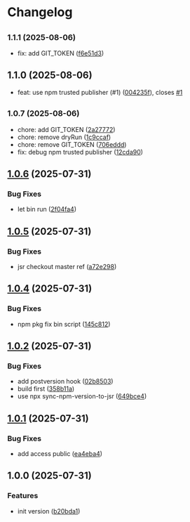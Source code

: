 # Changelog

## <small>1.1.1 (2025-08-06)</small>

* fix: add GIT_TOKEN ([f6e51d3](https://github.com/node-modules/sync-npm-version-to-jsr/commit/f6e51d3))

## 1.1.0 (2025-08-06)

* feat: use npm trusted publisher (#1) ([004235f](https://github.com/node-modules/sync-npm-version-to-jsr/commit/004235f)), closes [#1](https://github.com/node-modules/sync-npm-version-to-jsr/issues/1)

## <small>1.0.7 (2025-08-06)</small>

* chore: add GIT_TOKEN ([2a27772](https://github.com/node-modules/sync-npm-version-to-jsr/commit/2a27772))
* chore: remove dryRun ([1c9ccaf](https://github.com/node-modules/sync-npm-version-to-jsr/commit/1c9ccaf))
* chore: remove GIT_TOKEN ([706eddd](https://github.com/node-modules/sync-npm-version-to-jsr/commit/706eddd))
* fix: debug npm trusted publisher ([12cda90](https://github.com/node-modules/sync-npm-version-to-jsr/commit/12cda90))

## [1.0.6](https://github.com/node-modules/sync-npm-version-to-jsr/compare/v1.0.5...v1.0.6) (2025-07-31)


### Bug Fixes

* let bin run ([2f04fa4](https://github.com/node-modules/sync-npm-version-to-jsr/commit/2f04fa4f29e9c6fd921294cc0aa8885eafc8de1a))

## [1.0.5](https://github.com/node-modules/sync-npm-version-to-jsr/compare/v1.0.4...v1.0.5) (2025-07-31)


### Bug Fixes

* jsr checkout master ref ([a72e298](https://github.com/node-modules/sync-npm-version-to-jsr/commit/a72e29893c5ddb4cba3b81e5200bcb05a3dbb50e))

## [1.0.4](https://github.com/node-modules/sync-npm-version-to-jsr/compare/v1.0.3...v1.0.4) (2025-07-31)


### Bug Fixes

* npm pkg fix bin script ([145c812](https://github.com/node-modules/sync-npm-version-to-jsr/commit/145c812b9a23f439ea2a3a8f73e18c135545d943))

## [1.0.2](https://github.com/node-modules/sync-npm-version-to-jsr/compare/v1.0.1...v1.0.2) (2025-07-31)


### Bug Fixes

* add postversion hook ([02b8503](https://github.com/node-modules/sync-npm-version-to-jsr/commit/02b85039d7ce539e0f038d5abcfeb48434d8ce4b))
* build first ([358b11a](https://github.com/node-modules/sync-npm-version-to-jsr/commit/358b11abb9569666ee350d241c76e66364816481))
* use npx sync-npm-version-to-jsr ([649bce4](https://github.com/node-modules/sync-npm-version-to-jsr/commit/649bce4dcc8ea788b442416a15f2f505c586d4c0))

## [1.0.1](https://github.com/node-modules/sync-npm-version-to-jsr/compare/v1.0.0...v1.0.1) (2025-07-31)


### Bug Fixes

* add access public ([ea4eba4](https://github.com/node-modules/sync-npm-version-to-jsr/commit/ea4eba4050fd674723b9991c0408e0b8a3dec2f6))

## 1.0.0 (2025-07-31)


### Features

* init version ([b20bda1](https://github.com/node-modules/sync-npm-version-to-jsr/commit/b20bda13cdaf5da89157d8b0c533fa99a4dd32bc))
